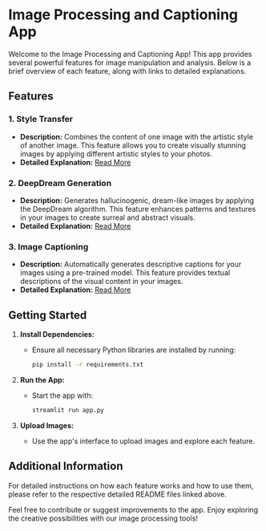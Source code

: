 # Image Processing and Captioning App

Welcome to the Image Processing and Captioning App! This app provides several powerful features for image manipulation and analysis. Below is a brief overview of each feature, along with links to detailed explanations.

## Features

### 1. **Style Transfer**
   - **Description:** Combines the content of one image with the artistic style of another image. This feature allows you to create visually stunning images by applying different artistic styles to your photos.
   - **Detailed Explanation:** [Read More](README_Style_Transfer.md)

### 2. **DeepDream Generation**
   - **Description:** Generates hallucinogenic, dream-like images by applying the DeepDream algorithm. This feature enhances patterns and textures in your images to create surreal and abstract visuals.
   - **Detailed Explanation:** [Read More](README_DeepDream.md)

### 3. **Image Captioning**
   - **Description:** Automatically generates descriptive captions for your images using a pre-trained model. This feature provides textual descriptions of the visual content in your images.
   - **Detailed Explanation:** [Read More](README_Image_Captioning.md)

## Getting Started

1. **Install Dependencies:**
   - Ensure all necessary Python libraries are installed by running:
     ```bash
     pip install -r requirements.txt
     ```

2. **Run the App:**
   - Start the app with:
     ```bash
     streamlit run app.py
     ```

3. **Upload Images:**
   - Use the app's interface to upload images and explore each feature.

## Additional Information

For detailed instructions on how each feature works and how to use them, please refer to the respective detailed README files linked above.

Feel free to contribute or suggest improvements to the app. Enjoy exploring the creative possibilities with our image processing tools!

